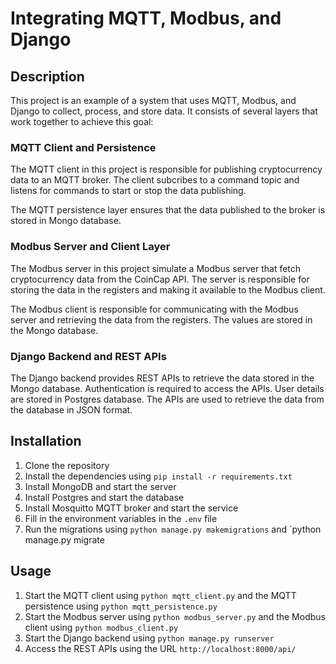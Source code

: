# Integrating MQTT, Modbus, and Django

## Description

This project is an example of a system that uses MQTT, Modbus, and Django to collect, process, and store data. It consists of several layers that work together to achieve this goal:

### MQTT Client and Persistence

The MQTT client in this project is responsible for publishing cryptocurrency data to an MQTT broker. The client subcribes to a command topic and listens for commands to start or stop the data publishing.

The MQTT persistence layer ensures that the data published to the broker is stored in Mongo database.

### Modbus Server and Client Layer

The Modbus server in this project simulate a Modbus server that fetch cryptocurrency data from the CoinCap API.
The server is responsible for storing the data in the registers and making it available to the Modbus client.

The Modbus client is responsible for communicating with the Modbus server and retrieving the data from the registers. The values are stored in the Mongo database.

### Django Backend and REST APIs

The Django backend provides REST APIs to retrieve the data stored in the Mongo database. Authentication is required to access the APIs. User details are stored in Postgres database. The APIs are used to retrieve the data from the database in JSON format.

## Installation

1. Clone the repository
2. Install the dependencies using `pip install -r requirements.txt`
3. Install MongoDB and start the server
4. Install Postgres and start the database
5. Install Mosquitto MQTT broker and start the service
6. Fill in the environment variables in the `.env` file
7. Run the migrations using `python manage.py makemigrations` and `python manage.py migrate


## Usage

1. Start the MQTT client using `python mqtt_client.py` and the MQTT persistence using `python mqtt_persistence.py`
2. Start the Modbus server using `python modbus_server.py` and the Modbus client using `python modbus_client.py`
6. Start the Django backend using `python manage.py runserver`
7. Access the REST APIs using the URL `http://localhost:8000/api/`